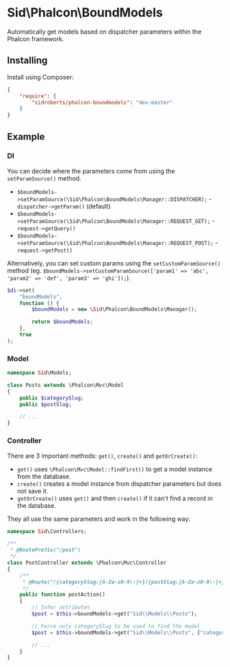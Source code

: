 Sid\Phalcon\BoundModels
=======================

Automatically get models based on dispatcher parameters within the Phalcon framework.



## Installing ##

Install using Composer:

```json
{
    "require": {
        "sidroberts/phalcon-boundmodels": "dev-master"
    }
}
```



## Example ##

### DI ###

You can decide where the parameters come from using the `setParamSource()` method.

* `$boundModels->setParamSource(\Sid\Phalcon\BoundModels\Manager::DISPATCHER);` - `dispatcher->getParam()` (default)
* `$boundModels->setParamSource(\Sid\Phalcon\BoundModels\Manager::REQUEST_GET);` - `request->getQuery()`
* `$boundModels->setParamSource(\Sid\Phalcon\BoundModels\Manager::REQUEST_POST);` - `request->getPost()`

Alternatively, you can set custom params using the `setCustomParamSource()` method (eg. `$boundModels->setCustomParamSource(['param1' => 'abc', 'param2' => 'def', 'param3' => 'ghi']);`).

```php
$di->set(
    "boundModels",
    function () {
        $boundModels = new \Sid\Phalcon\BoundModels\Manager();

        return $boundModels;
    },
    true
);
```

### Model ###

```php
namespace Sid\Models;

class Posts extends \Phalcon\Mvc\Model
{
    public $categorySlug;
    public $postSlug;

    // ...
}
```

### Controller ###

There are 3 important methods: `get()`, `create()` and `getOrCreate()`:

* `get()` uses `\Phalcon\Mvc\Model::findFirst()` to get a model instance from the database.
* `create()` creates a model instance from dispatcher parameters but does not save it.
* `getOrCreate()` uses `get()` and then `create()` if it can't find a record in the database.

They all use the same parameters and work in the following way:

```php
namespace Sid\Controllers;

/**
 * @RoutePrefix("/post")
 */
class PostController extends \Phalcon\Mvc\Controller
{
    /**
     * @Route("/{categorySlug:[A-Za-z0-9\-]+}/{postSlug:[A-Za-z0-9\-]+}")
     */
    public function postAction()
    {
        // Infer attributes
        $post = $this->boundModels->get("Sid\\Models\\Posts");

        // Force only categorySlug to be used to find the model
        $post = $this->boundModels->get("Sid\\Models\\Posts", ["categorySlug"]);

        // ...
    }
}
```